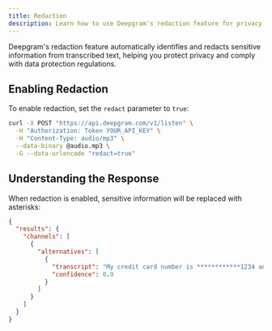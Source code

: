 ```yaml
---
title: Redaction
description: Learn how to use Deepgram's redaction feature for privacy protection
---
```


Deepgram's redaction feature automatically identifies and redacts sensitive information from transcribed text, helping you protect privacy and comply with data protection regulations.

## Enabling Redaction

To enable redaction, set the `redact` parameter to `true`:

```bash
curl -X POST "https://api.deepgram.com/v1/listen" \
  -H "Authorization: Token YOUR_API_KEY" \
  -H "Content-Type: audio/mp3" \
  --data-binary @audio.mp3 \
  -G --data-urlencode "redact=true"
```

## Understanding the Response

When redaction is enabled, sensitive information will be replaced with asterisks:

```json
{
  "results": {
    "channels": [
      {
        "alternatives": [
          {
            "transcript": "My credit card number is ************1234 and my SSN is ***-**-****.",
            "confidence": 0.9
          }
        ]
      }
    ]
  }
}
```
